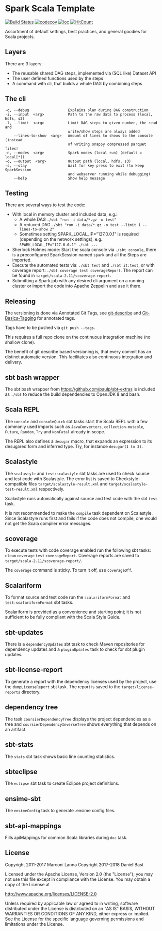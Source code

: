 Spark Scala Template
====================

[![Build Status](https://travis-ci.org/dbast/spark-scala-template.svg?branch=master)](https://travis-ci.org/dbast/spark-scala-template)
[![codecov](https://codecov.io/gh/dbast/spark-scala-template/branch/master/graph/badge.svg)](https://codecov.io/gh/dbast/spark-scala-template)
[![loc](https://tokei.rs/b1/github/dbast/spark-scala-template)](https://github.com/dbast/spark-scala-template)
[![HitCount](http://hits.dwyl.io/dbast/spark-scala-template.svg)](http://hits.dwyl.io/dbast/spark-scala-template)

Assortment of default settings, best practices, and general goodies for Scala projects.

Layers
------

There are 3 layers:
* The reusable shared DAG steps, implemented via (SQL like) Dataset API
* The user defined functions used by the steps
* A command with cli, that builds a whole DAG by combining steps

The cli
-------

```
-d, --debug                  Explains plan during DAG construction
-i, --input  <arg>           Path to the raw data to process (local, hdfs, s3)
-l, --limit  <arg>           Limit DAG steps to given number, the read and
                             write/show steps are always added
    --lines-to-show  <arg>   Amount of lines to shows to the console (instead
                             of writing snappy compressed parquet files)
-n, --nodes  <arg>           Spark nodes (local run) (default = local[*])
-o, --output  <arg>          Output path (local, hdfs, s3)
-s, --stay                   Wait for key press to exit (to keep SparkSession
                             and webserver running while debugging)
    --help                   Show help message
```

Testing
-------

There are several ways to test the code:
* With local in memory cluster and included data, e.g.:
  * A whole DAG `./sbt "run -i data/*.gz -o test"`
  * A reduced DAG `./sbt "run -i data/*.gz -o test --limit 1 --lines-to-show 2"`
  * Sometimes setting SPARK_LOCAL_IP="127.0.0.1" is required (depending on the network settings), e.g.
    `SPARK_LOCAL_IP="127.0.0.1" ./sbt ...`
* Sherlock Holmes mode: Start the scala console via `./sbt console`, there is a
  preconfigured SparkSession named `spark` and all the Steps are imported.
* Execute the automated tests via: `./sbt test` and `./sbt it:test`, or with
  coverage report: `./sbt coverage test coverageReport`. The report can be found
  in `target/scala-2.11/scoverage-report`.
* Submitting a Spark job with any desired cli argument on a running cluster or
  import the code into Apache Zeppelin and use it there.

Releasing
---------

The versioning is done via Annotated Git Tags, see [git-describe](https://git-scm.com/docs/git-describe) and [Git-Basics-Tagging](https://git-scm.com/book/en/v2/Git-Basics-Tagging) for annotated tags.

Tags have to be pushed via `git push --tags`.

This requires a full repo clone on the continuous integration machine (no shallow clone).

The benefit of git describe based versioning is, that every commit has an distinct
automatic version. This facilitates also continuous integration and delivery.


sbt bash wrapper
----------------

The sbt bash wrapper from https://github.com/paulp/sbt-extras is included as `./sbt` to reduce the build dependencies to OpenJDK 8 and bash.

Scala REPL
----------

The `console` and `consoleQuick` sbt tasks start the Scala REPL with a few commonly used imports such as `JavaConverters`, `collection.mutable`, `Future`, `Random`, `Try` and `NonFatal` already in scope.

The REPL also defines a `desugar` macro, that expands an expression to its desugared form and inferred type. Try, for instance `desugar(1 to 3)`.

Scalastyle
----------

The `scalastyle` and `test:scalastyle` sbt tasks are used to check source and test code with Scalastyle.
The error list is saved to Checkstyle-compatible files `target/scalastyle-result.xml` and `target/scalastyle-test-result.xml` respectively.

Scalastyle runs automatically against source and test code with the sbt `test` task.

It is not recommended to make the `compile` task dependent on Scalastyle.
Since Scalastyle runs first and fails if the code does not compile, one would not get the Scala compiler error messages.

scoverage
---------

To execute tests with code coverage enabled run the following sbt tasks: `clean` `coverage` `test` `coverageReport`.
Coverage reports are saved to `target/scala-2.11/scoverage-report/`.

The `coverage` command is sticky. To turn it off, use `coverageOff`.

Scalariform
-----------

To format source and test code run the `scalariformFormat` and `test:scalariformFormat` sbt tasks.

Scalariform is provided as a convenience and starting point; it is not sufficient to be fully compliant with the Scala Style Guide.

sbt-updates
-----------

There is a `dependencyUpdates` sbt task to check Maven repositories for dependency updates and a `pluginUpdates` task to check for sbt plugin updates.

sbt-license-report
------------------

To generate a report with the dependency licenses used by the project, use the `dumpLicenseReport` sbt task.
The report is saved to the `target/license-reports` directory.

dependency tree
---------------

The task `coursierDependencyTree` displays the project dependencies as a tree and `coursierDependencyInverseTree` shows everything that depends on an artifact.

sbt-stats
---------

The `stats` sbt task shows basic line counting statistics.

sbteclipse
----------

The `eclipse` sbt task to create Eclipse project definitions.

ensime-sbt
----------

The `ensimeConfig` task to generate .ensime config files.

sbt-api-mappings
----------------

Fills apiMappings for common Scala libraries during `doc` task.

License
-------

Copyright 2011-2017 Marconi Lanna
Copyright 2017-2018 Daniel Bast

Licensed under the Apache License, Version 2.0 (the "License");
you may not use this file except in compliance with the License.
You may obtain a copy of the License at

   http://www.apache.org/licenses/LICENSE-2.0

Unless required by applicable law or agreed to in writing, software
distributed under the License is distributed on an "AS IS" BASIS,
WITHOUT WARRANTIES OR CONDITIONS OF ANY KIND, either express or implied.
See the License for the specific language governing permissions and
limitations under the License.
